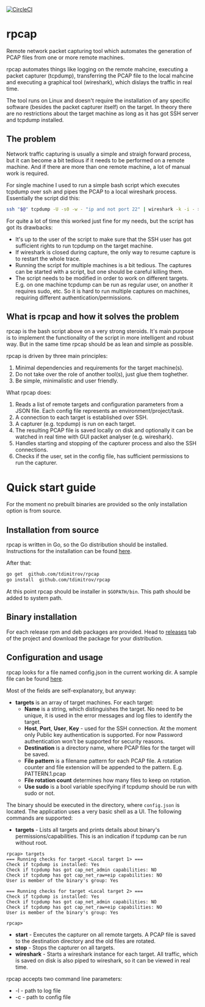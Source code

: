 [![CircleCI](https://circleci.com/gh/tdimitrov/rpcap/tree/master.svg?style=svg)](https://circleci.com/gh/tdimitrov/rpcap/tree/master)

# rpcap

Remote network packet capturing tool which automates the generation of PCAP files from one or more remote machines.

rpcap automates things like logging on the remote mahcine, executing a packet capturer (tcpdump), transferring the PCAP file to the local mahcine and executing a graphical tool (wireshark), which dislays the traffic in real time.

The tool runs on Linux and doesn't require the installation of any specific software (besides the packet capturer itself) on the target. In theory there are no restrictions about the target machine as long as it has got SSH server and tcpdump installed.

## The problem
Network traffic capturing is usually a simple and straigh forward process, but it can become a bit tedious if it needs to be performed on a remote machine. And if there are more than one remote machine, a lot of manual work is required.

For single machine I used to run a simple bash script which executes tcpdump over ssh and pipes the PCAP to a local wireshark process. Essentially the script did this:

```bash
ssh "$@" tcpdump -U -s0 -w - "ip and not port 22" | wireshark -k -i - > /dev/null 2>&1 &
```

For quite a lot of time this worked just fine for my needs, but the script has got its drawbacks:
  * It's up to the user of the script to make sure that the SSH user has got sufficient rights to run tcpdump on the target machine.
  * If wireshark is closed during capture, the only way to resume capture is to restart the whole trace.
  * Running the script for multiple machines is a bit tedious. The captures can be started with a script, but one should be careful killing them.
  * The script needs to be modified in order to work on different targets. E.g. on one machine tcpdump can be run as regular user, on another it requires sudo, etc. So it is hard to run multiple captures on machines, requiring different authentication/permissions.
  
## What is rpcap and how it solves the problem
rpcap is the bash script above on a very strong steroids. It's main purpose is to implement the functionality of the script in more intelligent and robust way. But in the same time rpcap should be as lean and simple as possible. 

rpcap is driven by three main principles:
1. Minimal dependencies and requirements for the target machine(s).
2. Do not take over the role of another tool(s), just glue them toghether.
3. Be simple, minimalistic and user friendly.

What rpcap does:
1. Reads a list of remote targets and configuration parameters from a JSON file. Each config file represents an environment/project/task.
2. A connection to each target is established over SSH. 
3. A capturer (e.g. tcpdump) is run on each target.
4. The resulting PCAP file is saved locally on disk and optionally it can be watched in real time with GUI packet analyser (e.g. wireshark).
5. Handles starting and stopping of the capturer process and also the SSH connections.
6. Checks if the user, set in the config file, has sufficient permissions to run the capturer.

# Quick start guide
For the moment no prebuilt binaries are provided so the only installation option is from source.

## Installation from source
rpcap is written in Go, so the Go distribution should be installed. Instructions for the installation can be found [here](https://golang.org/doc/install). 

After that:
```bash
go get  github.com/tdimitrov/rpcap
go install  github.com/tdimitrov/rpcap
```
At this point rpcap should be installer in `$GOPATH/bin`. This path should be added to system path.

## Binary installation
For each release rpm and deb packages are provided. Head to [releases](https://github.com/tdimitrov/rpcap/releases) tab of the project and download the package for your distribution.

## Configuration and usage
rpcap looks for a file named config.json in the current working dir. A sample file can be found [here](samples/config.json).

Most of the fields are self-explanatory, but anyway:
* **targets** is an array of target machines. For each target:
  * **Name** is a string, which distinguishes the target. No need to be unique, it is used in the error messages and log files to identify the target.
  * **Host**, **Port**, **User**, **Key** - used for the SSH connection. At the moment only Public key authentication is supported. For now Password authentication won't be supported for security reasons.
  * **Destination** is a directory name, where PCAP files for the target will be saved.
  * **File pattern** is a filename pattern for each PCAP file. A rotation counter and file extension will be appended to the pattern. E.g. PATTERN.1.pcap
  * **File rotation count** determines how many files to keep on rotation.
  * **Use sudo** is a bool variable specifying if tcpdump should be run with sudo or not.

The binary should be executed in the directory, where `config.json` is located. The application uses a very basic shell as a UI. The following commands are supported:
* **targets** - Lists all targets and prints details about binary's permissions/capabilities. This is an indication if tcpdump can be run without root.
```
rpcap> targets
=== Running checks for target <Local target 1> ===
Check if tcpdump is installed: Yes
Check if tcpdump has got cap_net_admin capabilities: NO
Check if tcpdump has got cap_net_raw+eip capabilities: NO
User is member of the binary's group: Yes

=== Running checks for target <Local target 2> ===
Check if tcpdump is installed: Yes
Check if tcpdump has got cap_net_admin capabilities: NO
Check if tcpdump has got cap_net_raw+eip capabilities: NO
User is member of the binary's group: Yes

rpcap>  
```
* **start** - Executes the capturer on all remote targets. A PCAP file is saved to the destination directory and the old files are rotated.
* **stop** - Stops the capturer on all targets.
* **wireshark** - Starts a wireshark instance for each target. All traffic, which is saved on disk is also piped to wireshark, so it can be viewed in real  time.

rpcap accepts two command line parameters:
* -l - path to log file
* -c - path to config file

